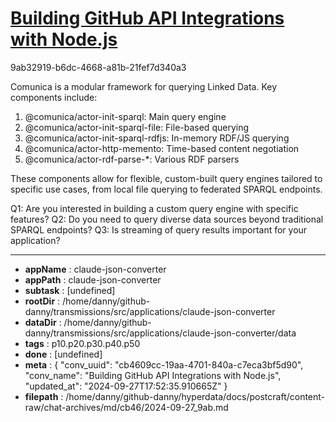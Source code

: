 # [Building GitHub API Integrations with Node.js](https://claude.ai/chat/cb4609cc-19aa-4701-840a-c7eca3bf5d90)

9ab32919-b6dc-4668-a81b-21fef7d340a3

 Comunica is a modular framework for querying Linked Data. Key components include:

1. @comunica/actor-init-sparql: Main query engine
2. @comunica/actor-init-sparql-file: File-based querying
3. @comunica/actor-init-sparql-rdfjs: In-memory RDF/JS querying
4. @comunica/actor-http-memento: Time-based content negotiation
5. @comunica/actor-rdf-parse-*: Various RDF parsers

These components allow for flexible, custom-built query engines tailored to specific use cases, from local file querying to federated SPARQL endpoints.

Q1: Are you interested in building a custom query engine with specific features?
Q2: Do you need to query diverse data sources beyond traditional SPARQL endpoints?
Q3: Is streaming of query results important for your application?

---

* **appName** : claude-json-converter
* **appPath** : claude-json-converter
* **subtask** : [undefined]
* **rootDir** : /home/danny/github-danny/transmissions/src/applications/claude-json-converter
* **dataDir** : /home/danny/github-danny/transmissions/src/applications/claude-json-converter/data
* **tags** : p10.p20.p30.p40.p50
* **done** : [undefined]
* **meta** : {
  "conv_uuid": "cb4609cc-19aa-4701-840a-c7eca3bf5d90",
  "conv_name": "Building GitHub API Integrations with Node.js",
  "updated_at": "2024-09-27T17:52:35.910665Z"
}
* **filepath** : /home/danny/github-danny/hyperdata/docs/postcraft/content-raw/chat-archives/md/cb46/2024-09-27_9ab.md
